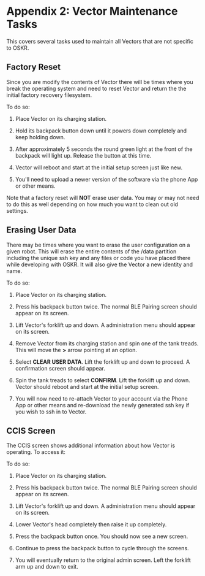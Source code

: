 # Appendix 2: Vector Maintenance Tasks

This covers several tasks used to maintain all Vectors that are not
specific to OSKR.

## Factory Reset

Since you are modify the contents of Vector there will be times where
you break the operating system and need to reset Vector and return the
the initial factory recovery filesystem.

To do so:

1. Place Vector on its charging station.

2. Hold its backpack button down until it powers down completely and
    keep holding down.

3. After approximately 5 seconds the round green light at the front of
    the backpack will light up. Release the button at this time.

4. Vector will reboot and start at the initial setup screen just like new.

5. You'll need to upload a newer version of the software via the phone
    App or other means.

Note that a factory reset will **NOT** erase user data. You may or may
not need to do this as well depending on how much you want to clean
out old settings.

## Erasing User Data

There may be times where you want to erase the user configuration on a
given robot. This will erase the entire contents of the /data
partition including the unique ssh key and any files or code you have
placed there while developing with OSKR. It will also give the Vector
a new identity and name.

To do so:

1. Place Vector on its charging station.

2. Press his backpack button twice. The normal BLE Pairing screen
    should appear on its screen.

3. Lift Vector's forklift up and down. A administration menu should
    appear on its screen.

4. Remove Vector from its charging station and spin one of the tank
    treads. This will move the **>** arrow pointing at an option.

5. Select **CLEAR USER DATA**. Lift the forklift up and down to
    proceed. A confirmation screen should appear.

6. Spin the tank treads to select **CONFIRM**. Lift the forklift up
    and down. Vector should reboot and start at the initial setup screen.

7. You will now need to re-attach Vector to your account via the Phone
    App or other means and re-download the newly generated ssh key if
    you wish to ssh in to Vector.

## CCIS Screen

The CCIS screen shows additional information about how Vector is
operating. To access it:

To do so:

1. Place Vector on its charging station.

2. Press his backpack button twice. The normal BLE Pairing screen
    should appear on its screen.

3. Lift Vector's forklift up and down. A administration menu should
    appear on its screen.

4. Lower Vector's head completely then raise it up completely.

5. Press the backpack button once. You should now see a new screen.

6. Continue to press the backpack button to cycle through the screens.

7. You will eventually return to the original admin screen. Left the
    forklift arm up and down to exit.
